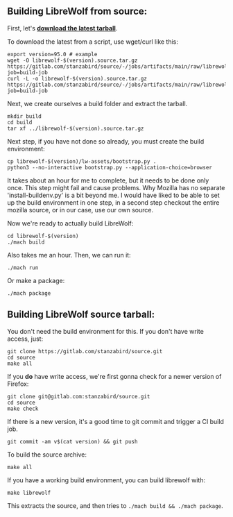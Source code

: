 ## Building LibreWolf from source:

First, let's **[download the latest tarball](https://gitlab.com/stanzabird/source/-/jobs/artifacts/main/raw/librewolf-95.0.source.tar.gz?job=build-job)**.

To download the latest from a script, use wget/curl like this:
```
export version=95.0 # example
wget -O librewolf-$(version).source.tar.gz https://gitlab.com/stanzabird/source/-/jobs/artifacts/main/raw/librewolf-$(version).source.tar.gz?job=build-job
curl -L -o librewolf-$(version).source.tar.gz https://gitlab.com/stanzabird/source/-/jobs/artifacts/main/raw/librewolf-$(version).source.tar.gz?job=build-job
```

Next, we create ourselves a build folder and extract the tarball.
```
mkdir build
cd build
tar xf ../librewolf-$(version).source.tar.gz
```
Next step, if you have not done so already, you must create the build environment:
```
cp librewolf-$(version)/lw-assets/bootstrap.py .
python3 --no-interactive bootstrap.py --application-choice=browser
```
It takes about an hour for me to complete, but it needs to be done only once. This step might fail and cause problems. Why Mozilla has no separate 'install-buildenv.py' is a bit beyond me. I would have liked to be able to set up the build environment in one step, in a second step checkout the entire mozilla source, or in our case, use our own source.

Now we're ready to actually build LibreWolf:
```
cd librewolf-$(version)
./mach build
```
Also takes me an hour. Then, we can run it:
```
./mach run
```
Or make a package:
```
./mach package
```

## Building LibreWolf source tarball:

You don't need the build environment for this. If you don't have write access, just:
```
git clone https://gitlab.com/stanzabird/source.git
cd source
make all
```
If you **do** have write access, we're first gonna check for a newer version of Firefox:
```
git clone git@gitlab.com:stanzabird/source.git
cd source
make check
```
If there is a new version, it's a good time to git commit and trigger a CI build job.
```
git commit -am v$(cat version) && git push
```
To build the source archive:
```
make all
```
If you have a working build environment, you can build librewolf with:
```
make librewolf
```
This extracts the source, and then tries to `./mach build && ./mach package`.
